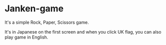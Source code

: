 # Janken-game
It's a simple Rock, Paper, Scissors game.

It's in Japanese on the first screen and when you click UK flag, you can also play game in English.
